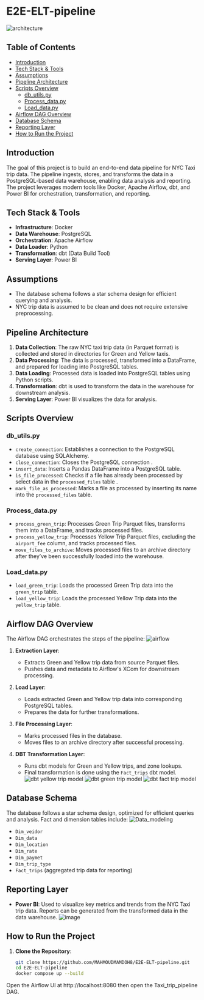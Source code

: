 # E2E-ELT-pipeline
![architecture](https://github.com/user-attachments/assets/923710e2-5a94-44db-84a6-6d6b89946437)

## Table of Contents
- [Introduction](#introduction)
- [Tech Stack & Tools](#tech-stack--tools)
- [Assumptions](#assumptions)
- [Pipeline Architecture](#pipeline-architecture)
- [Scripts Overview](#scripts-overview)
  - [db_utils.py](#db_utilspy)
  - [Process_data.py](#process_datapy)
  - [Load_data.py](#load_datapy)
- [Airflow DAG Overview](#airflow-dag-overview)
- [Database Schema](#database-schema)
- [Reporting Layer](#reporting-layer)
- [How to Run the Project](#how-to-run-the-project)

## Introduction
The goal of this project is to build an end-to-end data pipeline for NYC Taxi trip data. The pipeline ingests, stores, and transforms the data in a PostgreSQL-based data warehouse, enabling data analysis and reporting. The project leverages modern tools like Docker, Apache Airflow, dbt, and Power BI for orchestration, transformation, and reporting.

## Tech Stack & Tools
- **Infrastructure**: Docker
- **Data Warehouse**: PostgreSQL
- **Orchestration**: Apache Airflow
- **Data Loader**: Python
- **Transformation**: dbt (Data Build Tool)
- **Serving Layer**: Power BI

## Assumptions
- The database schema follows a star schema design for efficient querying and analysis.
- NYC trip data is assumed to be clean and does not require extensive preprocessing.

## Pipeline Architecture
1. **Data Collection**: The raw NYC taxi trip data (in Parquet format) is collected and stored in directories for Green and Yellow taxis.
2. **Data Processing**: The data is processed, transformed into a DataFrame, and prepared for loading into PostgreSQL tables.
3. **Data Loading**: Processed data is loaded into PostgreSQL tables using Python scripts.
4. **Transformation**: dbt is used to transform the data in the warehouse for downstream analysis.
5. **Serving Layer**: Power BI visualizes the data for analysis.

## Scripts Overview

### db_utils.py
- `create_connection`: Establishes a connection to the PostgreSQL database using SQLAlchemy.
- `close_connection`: Closes the PostgreSQL connection .
- `insert_data`: Inserts a Pandas DataFrame into a PostgreSQL table.
- `is_file_processed`: Checks if a file has already been processed by select data in the `processed_files` table .
- `mark_file_as_processed`: Marks a file as processed by inserting its name into the `processed_files` table.

### Process_data.py
- `process_green_trip`: Processes Green Trip Parquet files, transforms them into a DataFrame, and tracks processed files.
- `process_yellow_trip`: Processes Yellow Trip Parquet files, excluding the `airport_fee` column, and tracks processed files.
- `move_files_to_archive`: Moves processed files to an archive directory after they’ve been successfully loaded into the warehouse.

### Load_data.py
- `load_green_trip`: Loads the processed Green Trip data into the `green_trip` table.
- `load_yellow_trip`: Loads the processed Yellow Trip data into the `yellow_trip` table.

## Airflow DAG Overview

The Airflow DAG orchestrates the steps of the pipeline:
![airflow](https://github.com/user-attachments/assets/9dee2376-5a85-48e1-b265-4c8bd79563ab)

1. **Extraction Layer**:
   - Extracts Green and Yellow trip data from source Parquet files.
   - Pushes data and metadata to Airflow's XCom for downstream processing.
   
2. **Load Layer**:
   - Loads extracted Green and Yellow trip data into corresponding PostgreSQL tables.
   - Prepares the data for further transformations.
   
3. **File Processing Layer**:
   - Marks processed files in the database.
   - Moves files to an archive directory after successful processing.
   
4. **DBT Transformation Layer**:
   - Runs dbt models for Green and Yellow trips, and zone lookups.
   - Final transformation is done using the `Fact_trips` dbt model.
![dbt yellow trip model](https://github.com/user-attachments/assets/ba751f40-8fec-4ac4-bb52-a5f0d80924e1)
![dbt green trip model](https://github.com/user-attachments/assets/d5aad0a9-d057-47f4-90e2-847a846e5836)
![dbt fact trip model](https://github.com/user-attachments/assets/77c336bd-a030-4c54-8621-f71482699049)


## Database Schema
The database follows a star schema design, optimized for efficient queries and analysis. Fact and dimension tables include:
![Data_modeling](https://github.com/user-attachments/assets/57dccfe2-f6d7-4872-a11b-3095c773d3e7)

- `Dim_veidor`
- `Dim_data`
- `Dim_location`
- `Dim_rate`
- `Dim_paymet`
- `Dim_trip_type`
- `Fact_trips` (aggregated trip data for reporting)

## Reporting Layer
- **Power BI**: Used to visualize key metrics and trends from the NYC Taxi trip data. Reports can be generated from the transformed data in the data warehouse.
![image](https://github.com/user-attachments/assets/7aace305-1946-4acb-8dc4-59e9f728f329)

## How to Run the Project
1. **Clone the Repository**:  
   ```bash
   git clone https://github.com/MAHMOUDMAMDOH8/E2E-ELT-pipeline.git
   cd E2E-ELT-pipeline
   docker compose up --build
   
Open the Airflow UI at http://localhost:8080 then open  the Taxi_trip_pipeline DAG.





   

